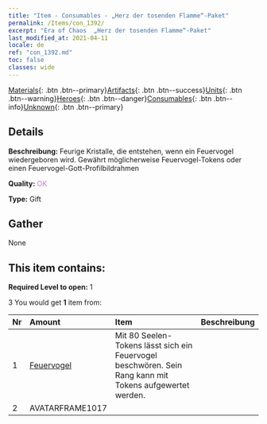 ```yaml
---
title: "Item - Consumables - „Herz der tosenden Flamme“-Paket"
permalink: /Items/con_1392/
excerpt: "Era of Chaos  „Herz der tosenden Flamme“-Paket"
last_modified_at: 2021-04-11
locale: de
ref: "con_1392.md"
toc: false
classes: wide
---
```

 [Materials](/de/Items/){: .btn .btn--primary}[Artifacts](/de/Items/Artifacts/){: .btn .btn--success}[Units](/de/Items/Units/){: .btn .btn--warning}[Heroes](/de/Items/Heroes/){: .btn .btn--danger}[Consumables](/de/Items/Consumables/){: .btn .btn--info}[Unknown](/de/Items/Unknown/){: .btn .btn--primary}

## Details
 **Beschreibung:** Feurige Kristalle, die entstehen, wenn ein Feuervogel wiedergeboren wird. Gewährt möglicherweise Feuervogel-Tokens oder einen Feuervogel-Gott-Profilbildrahmen

 **Quality:** <span style="color: #DA70D6">OK</span>

 **Type:** Gift

## Gather

  None

## This item contains:

 **Required Level to open:** 1

 3 You would get **1** item  from:

  | Nr | Amount |     Item    | Beschreibung |
  |:---|:-------|:------------|:-----------:|
  | 1 | [Feuervogel](/de/Items/unt_268/) | Mit 80 Seelen-Tokens lässt sich ein Feuervogel beschwören. Sein Rang kann mit Tokens aufgewertet werden. | 
  | 2 | AVATARFRAME1017 | 
